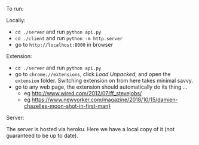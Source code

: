 To run:

Locally:
* `cd ./server` and run `python api.py`
* `cd ./client` and run `python -m http.server`
* go to `http://localhost:8000` in browser

Extension:
* `cd ./server` and run `python api.py`
* go to `chrome://extensions`, click *Load Unpacked*, and open the `extension` folder. Switching extension on from here takes minimal savvy.
* go to any web page, the extension should automatically do its thing ...
    * eg http://www.wired.com/2012/07/ff_stevejobs/
    * eg https://www.newyorker.com/magazine/2018/10/15/damien-chazelles-moon-shot-in-first-man}


Server:

The server is hosted via heroku. Here we have a local copy of it (not guaranteed to be up to date).